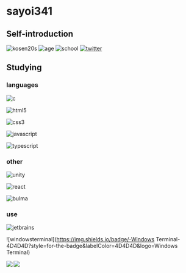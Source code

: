 # sayoi341

## Self-introduction
![kosen20s](https://img.shields.io/badge/kosen-20s-black?style=for-the-badge)
![age](https://img.shields.io/badge/age-16-green?style=for-the-badge)
![school](https://img.shields.io/badge/school-NIT,%20Ibaraki%20College-8d2d3f?style=for-the-badge)
[![twitter](https://img.shields.io/badge/-@_Emiya_Saber-1ca0f1?style=for-the-badge&labelColor=1ca0f1&logo=twitter&logoColor=white&link=https://twitter.com/_Emiya_Saber)](https://twitter.com/_Emiya_Saber)

## Studying

### languages
![c](https://img.shields.io/badge/-c-5A318F?style=for-the-badge&labelColor=5a318f&logo=c)


![html5](https://img.shields.io/badge/-HTML5-E34F26?style=for-the-badge&labelColor=white&logo=HTML5)


![css3](https://img.shields.io/badge/-CSS3-1572B6?style=for-the-badge&labelColor=1572B6&logo=CSS3)


![javascript](https://img.shields.io/badge/-JavaScript-F7DF1E?style=for-the-badge&labelColor=000000&logo=JavaScript)


![typescript](https://img.shields.io/badge/-TypeScript-3178C6?style=for-the-badge&labelColor=ffffff&logo=typescript)

### other
![unity](https://img.shields.io/badge/-Unity-000000?style=for-the-badge&labelColor=000000&logo=Unity)


![react](https://img.shields.io/badge/-React-282C34?style=for-the-badge&labelColor=282C34&logo=react)


![bulma](https://img.shields.io/badge/-Bulma-00D1B2?style=for-the-badge&labelColor=ffffff&logo=Bulma)

### use

![jetbrains](https://img.shields.io/badge/-JetBrains-000000?style=for-the-badge&labelColor=000000&logo=JetBrains)


![windowsterminal](https://img.shields.io/badge/-Windows Terminal-4D4D4D?style=for-the-badge&labelColor=4D4D4D&logo=Windows Terminal)


<a href="https://github.com/anuraghazra/github-readme-stats">
  <img align="left" src="https://github-readme-stats.vercel.app/api?username=sayoi341&count_private=true&show_icons=true" />
</a>
<a href="https://github.com/anuraghazra/github-readme-stats">
  <img align="left" src="https://github-readme-stats.vercel.app/api/top-langs/?username=sayoi341" />
</a>